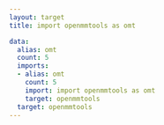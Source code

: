 ```yaml
---
layout: target
title: import openmmtools as omt

data:
  alias: omt
  count: 5
  imports:
  - alias: omt
    count: 5
    import: import openmmtools as omt
    target: openmmtools
  target: openmmtools
---
```

